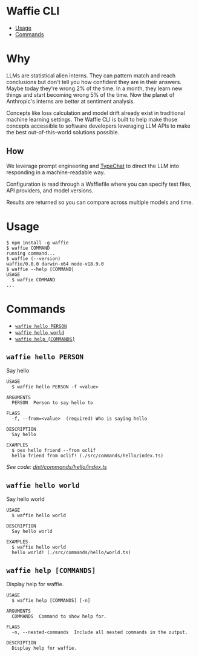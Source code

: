 Waffie CLI
=================

<!-- toc -->
* [Usage](#usage)
* [Commands](#commands)
<!-- tocstop -->

# Why
LLMs are statistical alien interns. They can pattern match and reach conclusions but
don't tell you how confident they are in their answers. Maybe today they're wrong 2%
of the time. In a month, they learn new things and start becoming wrong 5% of the time.
Now the planet of Anthropic's interns are better at sentiment analysis.

Concepts like loss calculation and model drift already exist in traditional machine learning
settings. The Waffie CLI is built to help make those concepts accessible to software
developers leveraging LLM APIs to make the best out-of-this-world solutions possible.

## How
We leverage prompt engineering and [TypeChat](https://github.com/microsoft/TypeChat/) to
direct the LLM into responding in a machine-readable way.

Configuration is read through a Waffiefile where you can specify test files, API providers,
and model versions.

Results are returned so you can compare across multiple models and time.

# Usage
<!-- usage -->
```sh-session
$ npm install -g waffie
$ waffie COMMAND
running command...
$ waffie (--version)
waffie/0.0.0 darwin-x64 node-v18.9.0
$ waffie --help [COMMAND]
USAGE
  $ waffie COMMAND
...
```
<!-- usagestop -->


# Commands
<!-- commands -->
* [`waffie hello PERSON`](#waffie-hello-person)
* [`waffie hello world`](#waffie-hello-world)
* [`waffie help [COMMANDS]`](#waffie-help-commands)

## `waffie hello PERSON`

Say hello

```
USAGE
  $ waffie hello PERSON -f <value>

ARGUMENTS
  PERSON  Person to say hello to

FLAGS
  -f, --from=<value>  (required) Who is saying hello

DESCRIPTION
  Say hello

EXAMPLES
  $ oex hello friend --from oclif
  hello friend from oclif! (./src/commands/hello/index.ts)
```

_See code: [dist/commands/hello/index.ts](https://github.com/lamroger/waffie/blob/v0.0.0/dist/commands/hello/index.ts)_

## `waffie hello world`

Say hello world

```
USAGE
  $ waffie hello world

DESCRIPTION
  Say hello world

EXAMPLES
  $ waffie hello world
  hello world! (./src/commands/hello/world.ts)
```

## `waffie help [COMMANDS]`

Display help for waffie.

```
USAGE
  $ waffie help [COMMANDS] [-n]

ARGUMENTS
  COMMANDS  Command to show help for.

FLAGS
  -n, --nested-commands  Include all nested commands in the output.

DESCRIPTION
  Display help for waffie.
```
<!-- commandsstop -->
